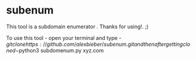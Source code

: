 # subenum
This tool is a subdomain enumerator . Thanks for using!. ;)



To use this tool -
      open your terminal and type -$git clone https://github.com/alexbieber/subenum.git
       and then after getting cloned -$python3 subdomenum.py xyz.com
